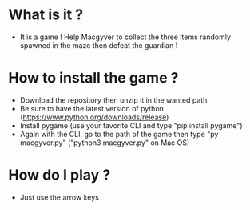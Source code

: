 # What is it ?
  * It is a game ! Help Macgyver to collect the three items randomly spawned in the maze then defeat the guardian !

# How to install the game ?
  * Download the repository then unzip it in the wanted path
  * Be sure to have the latest version of python (https://www.python.org/downloads/release)
  * Install pygame (use your favorite CLI and type "pip install pygame")
  * Again with the CLI, go to the path of the game then type "py macgyver.py" ("python3 macgyver.py" on Mac OS)

# How do I play ?
  * Just use the arrow keys
